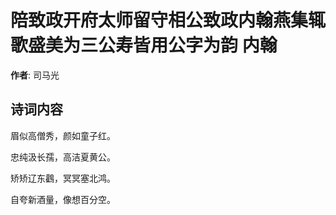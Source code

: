 # 陪致政开府太师留守相公致政内翰燕集辄歌盛美为三公寿皆用公字为韵 内翰

**作者**: 司马光

## 诗词内容

眉似高僧秀，颜如童子红。

忠纯汲长孺，高洁夏黄公。

矫矫辽东鸖，冥冥塞北鸿。

自夸新酒量，像想百分空。

